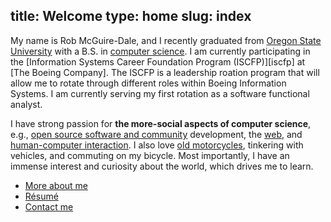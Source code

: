 title: Welcome
type: home
slug: index
---

My name is Rob McGuire-Dale, and I recently graduated from [Oregon State University][osu] with a B.S. in [computer science][compsci]. I am currently participating in the [Information Systems Career Foundation Program (ISCFP)][iscfp] at [The Boeing Company]. The ISCFP is a leadership roation program that will allow me to rotate through different roles within Boeing Information Systems. I am currently serving my first rotation as a software functional analyst.

I have strong passion for **the more-social aspects of computer science**, e.g., [open source software and community][opensource] development, the [web][internet], and [human-computer interaction][hci]. I also love [old motorcycles][motoblog], tinkering with vehicles, and commuting on my bicycle. Most importantly, I have an immense interest and curiosity about the world, which drives me to learn.

 * [More about me](/about)
 * [R&eacute;sum&eacute;][resume]
 * [Contact me](/contact)

[osu]:http://oregonstate.edu
[compsci]:http://en.wikipedia.org/wiki/computer_science
[osuosl]:http://osuosl.org
[hci]:http://en.wikipedia.org/wiki/Human%E2%80%93computer_interaction
[opensource]:http://en.wikipedia.org/wiki/Open_source
[motoblog]:http://bmwr65.blogspot.com
[internet]:/img/welcomeToTheInternet.jpg
[resume]:/docs/McGuire-Dale,Rob_resume.pdf

